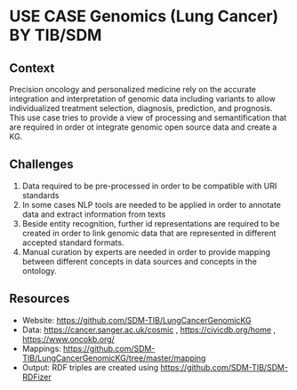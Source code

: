 # USE CASE Genomics (Lung Cancer) BY TIB/SDM

## Context

Precision oncology and personalized medicine rely on the accurate integration and interpretation of genomic data including variants to allow individualized treatment selection, diagnosis, prediction, and prognosis. This use case tries to provide a view of processing and semantification that are required in order ot integrate genomic open source data and create a KG. 

## Challenges

1. Data required to be pre-processed in order to be compatible with URI standards
2. In some cases NLP tools are needed to be applied in order to annotate data and extract information from texts
3. Beside entity recognition, further id representations are required to be created in order to link genomic data that are represented in different accepted standard formats. 
4. Manual curation by experts are needed in order to provide mapping between different concepts in data sources and concepts in the ontology.

## Resources

- Website: https://github.com/SDM-TIB/LungCancerGenomicKG
- Data: https://cancer.sanger.ac.uk/cosmic , https://civicdb.org/home , https://www.oncokb.org/
- Mappings: https://github.com/SDM-TIB/LungCancerGenomicKG/tree/master/mapping
- Output: RDF triples are created using https://github.com/SDM-TIB/SDM-RDFizer

